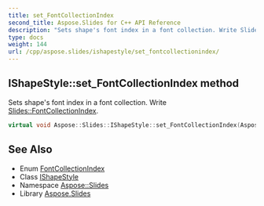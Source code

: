 ```yaml
---
title: set_FontCollectionIndex
second_title: Aspose.Slides for C++ API Reference
description: "Sets shape's font index in a font collection. Write Slides::FontCollectionIndex."
type: docs
weight: 144
url: /cpp/aspose.slides/ishapestyle/set_fontcollectionindex/
---
```

## IShapeStyle::set_FontCollectionIndex method


Sets shape's font index in a font collection. Write [Slides::FontCollectionIndex](../../fontcollectionindex/).

```cpp
virtual void Aspose::Slides::IShapeStyle::set_FontCollectionIndex(Aspose::Slides::FontCollectionIndex value)=0
```

## See Also

* Enum [FontCollectionIndex](../../fontcollectionindex/)
* Class [IShapeStyle](../)
* Namespace [Aspose::Slides](../../)
* Library [Aspose.Slides](../../../)

